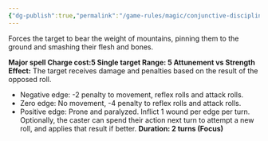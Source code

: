 ```yaml
---
{"dg-publish":true,"permalink":"/game-rules/magic/conjunctive-disciplines/pressure-spells/cosmic-crush/"}
---
```


Forces the target to bear the weight of mountains, pinning them to the ground and smashing their flesh and bones.

**Major spell
Charge cost:5
Single target
Range: 5
Attunement vs Strength
Effect:** The target receives damage and penalties based on the result of the opposed roll. 
- Negative edge: -2 penalty to movement, reflex rolls and attack rolls.
- Zero edge: No movement, -4 penalty to reflex rolls and attack rolls. 
- Positive edge: Prone and paralyzed. Inflict 1 wound per edge per turn.
Optionally, the caster can spend their action next turn to attempt a new roll, and applies that result if better.
**Duration: 2 turns (Focus)**
